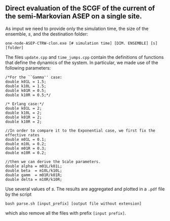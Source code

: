 
## Direct evaluation of the SCGF of the current of the semi-Markovian ASEP on a single site.

As imput we need to provide only the simulation time, the size of the ensemble, *s*,  and the destination folder:
```
one-node-ASEP-CTRW-clon.exe [# simulation time] [DIM. ENSEMBLE] [s] [folder]
```
The files `update.cpp` and `time_jumps.cpp` contain the definitions of functions that define the dynamics of the system.
In particular, we made use of the following parameters:
```
/*For the ``Gamma'' case:
double k01L = 1.5;
double k10L = 1.5;
double k01R = 0.5;
double k10R = 0.5;*/

/* Erlang case:*/
double k01L = 2;
double k10L = 2;
double k01R = 2;
double k10R = 2;

//In order to compare it to the Exponential case, we first fix the effective rates
double m01L = 0.1;
double m10L = 0.2;
double m01R = 0.3;
double m10R = 0.2;

//then we can derive the Scale parameters.
double alpha = m01L/k01L;
double beta  = m10L/k10L;
double gamm  = m01R/k01R;
double delta = m10R/k10R;
```

Use several values of *s*. The results are aggregated and plotted in a `.pdf` file by the script 
```
bash parse.sh [input_prefix] [output file without extension]
```
which also remove all the files with prefix `[input prefix]`.




